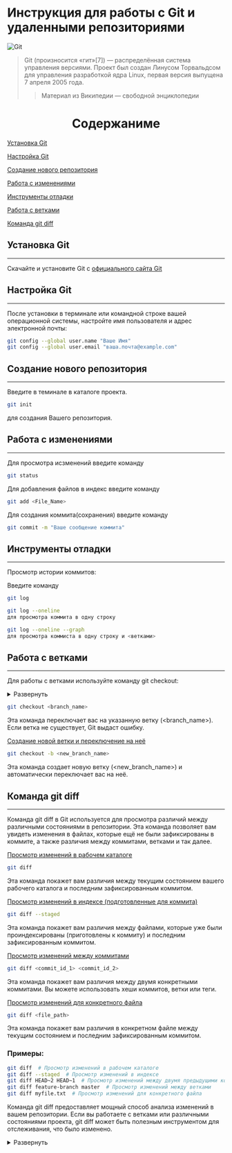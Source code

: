 # Инструкция для работы с Git  и удаленными репозиториями

![Git](https://www.yourtodo.ru/media/cache/94/f8/94f89ed193a9e1d835e8fb95d03df24a.jpg)

>Git (произносится «гит»[7]) — распределённая система управления версиями. Проект был создан Линусом Торвальдсом для управления разработкой ядра Linux, первая версия выпущена 7 апреля 2005 года.
>>Материал из Википедии — свободной энциклопедии


<center>

# Содержаниме

</center>

[Установка Git](#установка-git)

[Настройка Git](#настройка-git)

[Создание нового репозитория](#создание-нового-репозитория)

[Работа с изменениями](#работа-с-изменениями)

[Инструменты отладки](#инструменты-отладки)

[Работа с ветками](#работа-с-ветками)

[Команда git diff](#команда-git-diff)




## Установка Git
---

Скачайте и установите Git с [официального сайта Git](https://git-scm.com/downloads "https://git-scm.com/downloads")

## Настройка Git
---

После установки в терминале или командной строке вашей операционной системы, настройте имя пользователя и адрес электронной почты:

```sh
git config --global user.name "Ваше Имя"
git config --global user.email "ваша.почта@example.com"
```
## Создание нового репозитория
---
Введите в теминале в каталоге проекта.

```sh
git init
```
для создания Вашего репозитория.

## Работа с изменениями 
---

Для просмотра исзменений введите команду

```sh
git status
```

Для добавления файлов в индекс введите команду

```sh
git add <File_Name>
```
Для создания коммита(сохранения) введите команду

```sh
git commit -m "Ваше сообщение коммита"
```
## Инструменты отладки
---
Просмотр истории коммитов:

Введите команду

```sh
git log
```
```sh
git log --oneline
для просмотра коммита в одну строку

git log --oneline --graph
для просмотра коммиста в одну строку и <ветками>
```



## Работа с ветками
---
Для работы с ветками используйте команду git checkout:

<details>
  <summary>Развернуть</summary>
Команда git checkout в Git используется для переключения между ветками, восстановления файлов из коммитов, а также создания новых веток.
</details>




```sh
git checkout <branch_name>
```
Эта команда переключает вас на указанную ветку (<branch_name>). Если ветка не существует, Git выдаст ошибку.

<ins>Создание новой ветки и переключение на неё</ins>
```sh
git checkout -b <new_branch_name>
```

Эта команда создает новую ветку (<new_branch_name>) и автоматически переключает вас на неё.


## Команда git diff
---
Команда git diff в Git используется для просмотра различий между различными состояниями в репозитории. Эта команда позволяет вам увидеть изменения в файлах, которые ещё не были зафиксированы в коммите, а также различия между коммитами, ветками и так далее.

<ins>Просмотр изменений в рабочем каталоге</ins>

```sh
git diff

```
Эта команда покажет вам различия между текущим состоянием вашего рабочего каталога и последним зафиксированным коммитом.

<ins>Просмотр изменений в индексе (подготовленные для коммита)</ins>
>
```sh
git diff --staged
```

Эта команда покажет вам различия между файлами, которые уже были проиндексированы (приготовлены к коммиту) и последним зафиксированным коммитом.

<ins>Просмотр изменений между коммитами</ins>
```sh
git diff <commit_id_1> <commit_id_2>
```

Эта команда покажет вам различия между двумя конкретными коммитами. Вы можете использовать хеши коммитов, ветки или теги.

<ins>Просмотр изменений для конкретного файла</ins>
```sh
git diff <file_path>
```

Эта команда покажет вам различия в конкретном файле между текущим состоянием и последним зафиксированным коммитом.

### Примеры:
```sh
git diff  # Просмотр изменений в рабочем каталоге
git diff --staged  # Просмотр изменений в индексе
git diff HEAD~2 HEAD~1  # Просмотр изменений между двумя предыдущими коммитами
git diff feature-branch master  # Просмотр изменений между ветками
git diff myfile.txt  # Просмотр изменений для конкретного файла
```
Команда git diff предоставляет мощный способ анализа изменений в вашем репозитории. Если вы работаете с ветками или различными состояниями проекта, git diff может быть полезным инструментом для отслеживания, что было изменено.

<details>
  <summary>Развернуть</summary>
<span style="color:orange">Это основы работы с Git. </span>

Дополнительную информацию и документацию по командам Git можно найти на [официальном сайте Git.](https://git-scm.com/doc "https://git-scm.com/doc")
<span style="color:orange">Удачи с использованием Git!!!</span>

</details>